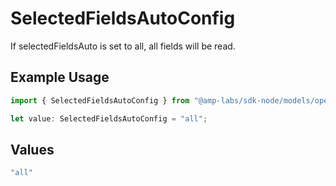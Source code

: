 # SelectedFieldsAutoConfig

If selectedFieldsAuto is set to all, all fields will be read.

## Example Usage

```typescript
import { SelectedFieldsAutoConfig } from "@amp-labs/sdk-node/models/operations";

let value: SelectedFieldsAutoConfig = "all";
```

## Values

```typescript
"all"
```